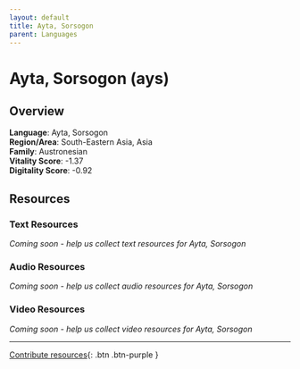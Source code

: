 ```yaml
---
layout: default
title: Ayta, Sorsogon
parent: Languages
---
```


# Ayta, Sorsogon (ays)

## Overview

**Language**: Ayta, Sorsogon  
**Region/Area**: South-Eastern Asia, Asia  
**Family**: Austronesian  
**Vitality Score**: -1.37  
**Digitality Score**: -0.92  

## Resources

### Text Resources
*Coming soon - help us collect text resources for Ayta, Sorsogon*

### Audio Resources
*Coming soon - help us collect audio resources for Ayta, Sorsogon*

### Video Resources
*Coming soon - help us collect video resources for Ayta, Sorsogon*

---

[Contribute resources](https://fairtrain.github.io/){: .btn .btn-purple }
